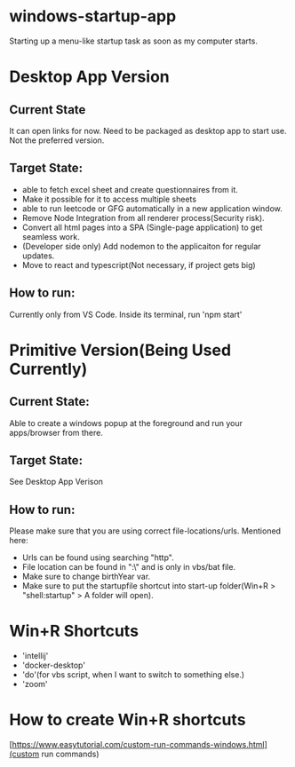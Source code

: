 # windows-startup-app
Starting up a menu-like startup task as soon as my computer starts.

# Desktop App Version
## Current State
It can open links for now. Need to be packaged as desktop app to start use. Not the preferred version.

## Target State:
- able to fetch excel sheet and create questionnaires from it.
- Make it possible for it to access multiple sheets
- able to run leetcode or GFG automatically in a new application window.
- Remove Node Integration from all renderer process(Security risk).
- Convert all html pages into a SPA (Single-page application) to get seamless work.
- (Developer side only) Add nodemon to the applicaiton for regular updates.
- Move to react and typescript(Not necessary, if project gets big)

## How to run:
Currently only from VS Code. Inside its terminal, run 'npm start'

# Primitive Version(Being Used Currently)
## Current State:
Able to create a windows popup at the foreground and run your apps/browser from there.

## Target State:
See Desktop App Verison

## How to run:
Please make sure that you are using correct file-locations/urls. Mentioned here:
- Urls can be found using searching "http".
- File location can be found in ":\\" and is only in vbs/bat file.
- Make sure to change birthYear var.
- Make sure to put the startupfile shortcut into start-up folder(Win+R > "shell:startup" > A folder will open).

# Win+R Shortcuts
- 'intellij'
- 'docker-desktop'
- 'do'(for vbs script, when I want to switch to something else.)
- 'zoom'

# How to create Win+R shortcuts
[https://www.easytutorial.com/custom-run-commands-windows.html](custom run commands)
